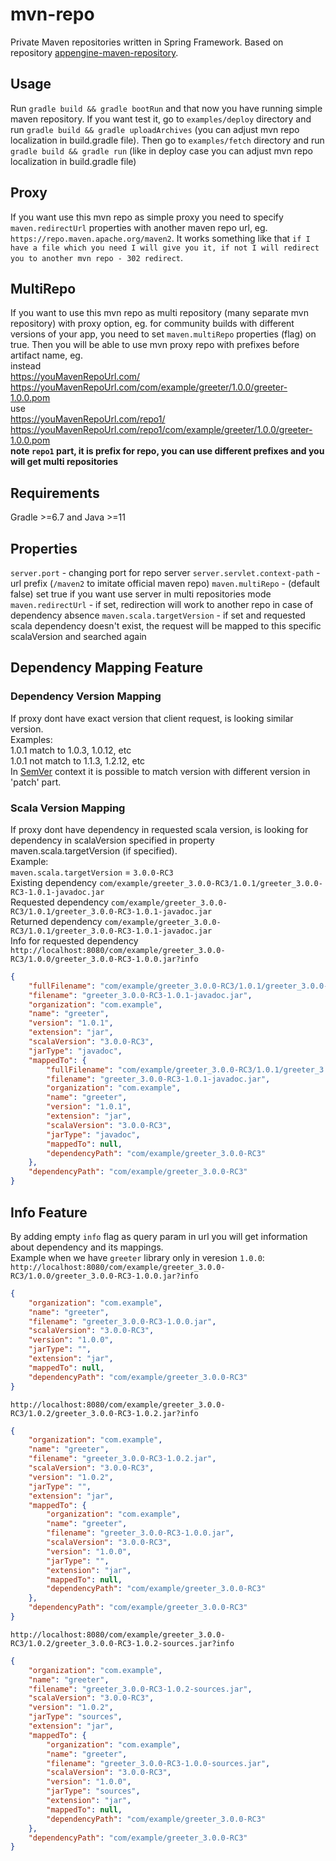 # mvn-repo

Private Maven repositories written in Spring Framework. Based on repository [appengine-maven-repository](https://github.com/renaudcerrato/appengine-maven-repository).

## Usage
Run `gradle build && gradle bootRun` and that now you have running simple maven repository.
If you want test it, go to `examples/deploy` directory and run `gradle build && gradle uploadArchives` (you can adjust mvn repo localization in build.gradle file).
Then go to `examples/fetch` directory and run `gradle build && gradle run` (like in deploy case you can adjust mvn repo localization in build.gradle file)

## Proxy
If you want use this mvn repo as simple proxy you need to specify `maven.redirectUrl` properties with another maven repo url, eg. `https://repo.maven.apache.org/maven2`. 
It works something like that `if I have a file which you need I will give you it, if not I will redirect you to another mvn repo - 302 redirect`.


## MultiRepo
If you want to use this mvn repo as multi repository (many separate mvn repository) with proxy option, eg. for community builds with different versions of your app, you need to set `maven.multiRepo` properties (flag) on true.
Then you will be able to use mvn proxy repo with prefixes before artifact name, eg.  
instead  
https://youMavenRepoUrl.com/  
https://youMavenRepoUrl.com/com/example/greeter/1.0.0/greeter-1.0.0.pom  
use  
https://youMavenRepoUrl.com/repo1/  
https://youMavenRepoUrl.com/repo1/com/example/greeter/1.0.0/greeter-1.0.0.pom   
**note `repo1` part, it is prefix for repo, you can use different prefixes and you will get multi repositories**

## Requirements
Gradle >=6.7 and Java >=11

## Properties
`server.port` - changing port for repo server
`server.servlet.context-path` - url prefix (`/maven2` to imitate official maven repo)
`maven.multiRepo` - (default false) set true if you want use server in multi repositories mode
`maven.redirectUrl` - if set, redirection will work to another repo in case of dependency absence
`maven.scala.targetVersion` - if set and requested scala dependency doesn't exist, the request will be mapped to this specific scalaVersion and searched again

## Dependency Mapping Feature
### Dependency Version Mapping
If proxy dont have exact version that client request, is looking similar version.  
Examples:  
1.0.1 match to 1.0.3, 1.0.12, etc  
1.0.1 not match to 1.1.3, 1.2.12, etc  
In [SemVer](https://semver.org/) context it is possible to match version with different version in 'patch' part.
### Scala Version Mapping
If proxy dont have dependency in requested scala version, is looking for dependency in scalaVersion specified in property maven.scala.targetVersion (if specified).  
Example:  
`maven.scala.targetVersion` = `3.0.0-RC3`  
Existing dependency `com/example/greeter_3.0.0-RC3/1.0.1/greeter_3.0.0-RC3-1.0.1-javadoc.jar`  
Requested dependency `com/example/greeter_3.0.0-RC3/1.0.1/greeter_3.0.0-RC3-1.0.1-javadoc.jar`  
Returned dependency `com/example/greeter_3.0.0-RC3/1.0.1/greeter_3.0.0-RC3-1.0.1-javadoc.jar`  
Info for requested dependency `http://localhost:8080/com/example/greeter_3.0.0-RC3/1.0.0/greeter_3.0.0-RC3-1.0.0.jar?info`  
```json
{
    "fullFilename": "com/example/greeter_3.0.0-RC3/1.0.1/greeter_3.0.0-RC3-1.0.1-javadoc.jar",
    "filename": "greeter_3.0.0-RC3-1.0.1-javadoc.jar",
    "organization": "com.example",
    "name": "greeter",
    "version": "1.0.1",
    "extension": "jar",
    "scalaVersion": "3.0.0-RC3",
    "jarType": "javadoc",
    "mappedTo": {
        "fullFilename": "com/example/greeter_3.0.0-RC3/1.0.1/greeter_3.0.0-RC3-1.0.1-javadoc.jar",
        "filename": "greeter_3.0.0-RC3-1.0.1-javadoc.jar",
        "organization": "com.example",
        "name": "greeter",
        "version": "1.0.1",
        "extension": "jar",
        "scalaVersion": "3.0.0-RC3",
        "jarType": "javadoc",
        "mappedTo": null,
        "dependencyPath": "com/example/greeter_3.0.0-RC3"
    },
    "dependencyPath": "com/example/greeter_3.0.0-RC3"
}
```

## Info Feature
By adding empty `info` flag as query param in url you will get information about dependency and its mappings.  
Example when we have `greeter` library only in veresion `1.0.0`:  
`http://localhost:8080/com/example/greeter_3.0.0-RC3/1.0.0/greeter_3.0.0-RC3-1.0.0.jar?info`
```json
{
    "organization": "com.example",
    "name": "greeter",
    "filename": "greeter_3.0.0-RC3-1.0.0.jar",
    "scalaVersion": "3.0.0-RC3",
    "version": "1.0.0",
    "jarType": "",
    "extension": "jar",
    "mappedTo": null,
    "dependencyPath": "com/example/greeter_3.0.0-RC3"
}
```
`http://localhost:8080/com/example/greeter_3.0.0-RC3/1.0.2/greeter_3.0.0-RC3-1.0.2.jar?info`
```json
{
    "organization": "com.example",
    "name": "greeter",
    "filename": "greeter_3.0.0-RC3-1.0.2.jar",
    "scalaVersion": "3.0.0-RC3",
    "version": "1.0.2",
    "jarType": "",
    "extension": "jar",
    "mappedTo": {
        "organization": "com.example",
        "name": "greeter",
        "filename": "greeter_3.0.0-RC3-1.0.0.jar",
        "scalaVersion": "3.0.0-RC3",
        "version": "1.0.0",
        "jarType": "",
        "extension": "jar",
        "mappedTo": null,
        "dependencyPath": "com/example/greeter_3.0.0-RC3"
    },
    "dependencyPath": "com/example/greeter_3.0.0-RC3"
}
```
`http://localhost:8080/com/example/greeter_3.0.0-RC3/1.0.2/greeter_3.0.0-RC3-1.0.2-sources.jar?info`
```json
{
    "organization": "com.example",
    "name": "greeter",
    "filename": "greeter_3.0.0-RC3-1.0.2-sources.jar",
    "scalaVersion": "3.0.0-RC3",
    "version": "1.0.2",
    "jarType": "sources",
    "extension": "jar",
    "mappedTo": {
        "organization": "com.example",
        "name": "greeter",
        "filename": "greeter_3.0.0-RC3-1.0.0-sources.jar",
        "scalaVersion": "3.0.0-RC3",
        "version": "1.0.0",
        "jarType": "sources",
        "extension": "jar",
        "mappedTo": null,
        "dependencyPath": "com/example/greeter_3.0.0-RC3"
    },
    "dependencyPath": "com/example/greeter_3.0.0-RC3"
}
```